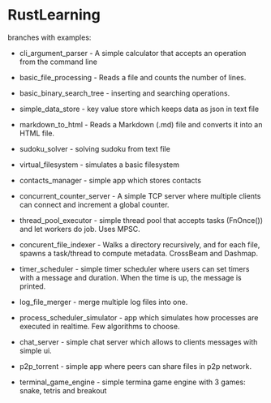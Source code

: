 # RustLearning

branches with examples:
- cli_argument_parser - A simple calculator that accepts an operation from the command line
- basic_file_processing - Reads a file and counts the number of lines.
- basic_binary_search_tree - inserting and searching operations.
- simple_data_store - key value store which keeps data as json in text file
- markdown_to_html - Reads a Markdown (.md) file and converts it into an HTML file.
- sudoku_solver - solving sudoku from text file
- virtual_filesystem - simulates a basic filesystem
- contacts_manager - simple app which stores contacts
- concurrent_counter_server - A simple TCP server where multiple clients can connect and increment a global counter.
- thread_pool_executor - simple thread pool that accepts tasks (FnOnce()) and let workers do job. Uses MPSC.
- concurent_file_indexer - Walks a directory recursively, and for each file, spawns a task/thread to compute metadata. CrossBeam and Dashmap.
- timer_scheduler - simple timer scheduler where users can set timers with a message and duration. When the time is up, the message is printed.
- log_file_merger - merge multiple log files into one.

- process_scheduler_simulator - app which simulates how processes are executed in realtime. Few algorithms to choose.
- chat_server - simple chat server which allows to clients messages with simple ui.
- p2p_torrent - simple app where peers can share files in p2p network.
- terminal_game_engine - simple termina game engine with 3 games: snake, tetris and breakout
